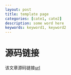 ```yaml
---
layout: post
title: template page
categories: [cate1, cate2]
description: some word here
keywords: keyword1, keyword2
---
```


# 源码链接
该文章源码链接[url](url)
